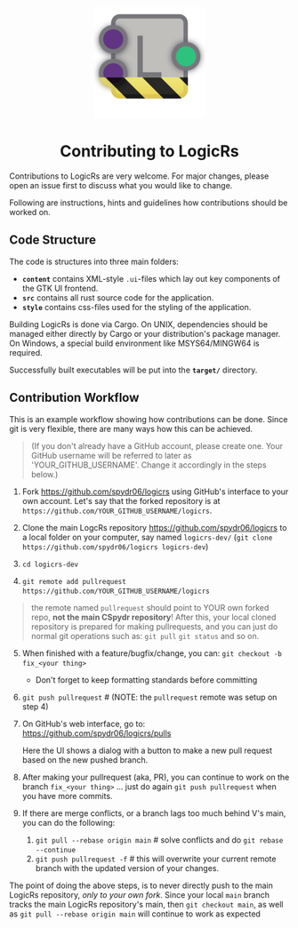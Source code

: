 <div align="center">

<img src="./assets/com.spydr06.logicrs.Devel.png" width="200"/>

<h1>Contributing to LogicRs</h1>

</div>

Contributions to LogicRs are very welcome. For major changes, please open an issue first to discuss what you would like to change.

Following are instructions, hints and guidelines how contributions should be worked on.

## Code Structure

The code is structures into three main folders:
- **`content`** contains XML-style `.ui`-files which lay out key components of the GTK UI frontend.
- **`src`** contains all rust source code for the application.
- **`style`** contains css-files used for the styling of the application.
  
Building LogicRs is done via Cargo. On UNIX, dependencies should be managed either directly by Cargo or your distribution's package manager. 
On Windows, a special build environment like MSYS64/MINGW64 is required.

Successfully built executables will be put into the **`target/`** directory.

## Contribution Workflow

This is an example workflow showing how contributions can be done.
Since git is very flexible, there are many ways how this can be achieved.

> (If you don't already have a GitHub account, please create one. Your GitHub username will be referred to later as 'YOUR_GITHUB_USERNAME'. Change it accordingly in the steps below.)

1. Fork https://github.com/spydr06/logicrs using GitHub's interface to your own account. Let's say that the forked repository is at
`https://github.com/YOUR_GITHUB_USERNAME/logicrs`.

2. Clone the main LogcRs repository https://github.com/spydr06/logicrs to a local folder on your computer, say named `logicrs-dev/` (`git clone https://github.com/spydr06/logicrs logicrs-dev`)
3. `cd logicrs-dev`
4. `git remote add pullrequest https://github.com/YOUR_GITHUB_USERNAME/logicrs`
> the remote named `pullrequest` should point to YOUR own forked repo, **not the main CSpydr repository**! 
After this, your local cloned repository is prepared for making pullrequests, and you can just do normal git operations such as:
`git pull` `git status` and so on.

5. When finished with a feature/bugfix/change, you can:
`git checkout -b fix_<your thing>`
   - Don't forget to keep formatting standards before committing
6. `git push pullrequest`  # (NOTE: the `pullrequest` remote was setup on step 4)
7. On GitHub's web interface, go to: https://github.com/spydr06/logicrs/pulls

   Here the UI shows a dialog with a button to make a new pull request based on the new pushed branch.

8. After making your pullrequest (aka, PR), you can continue to work on the branch `fix_<your thing>` ... just do again `git push pullrequest` when you have more commits.

9. If there are merge conflicts, or a branch lags too much behind V's main, you can do the following:

   1. `git pull --rebase origin main` # solve conflicts and do
   `git rebase --continue`
   2. `git push pullrequest -f` # this will overwrite your current remote branch
   with the updated version of your changes.

The point of doing the above steps, is to never directly push to the main LogicRs repository, *only to your own fork*. Since your local `main` branch tracks the
main LogicRs repository's main, then `git checkout main`, as well as
`git pull --rebase origin main` will continue to work as expected


